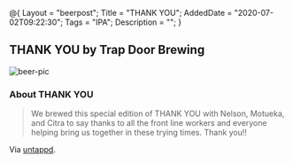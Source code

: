 @{
 Layout = "beerpost";
 Title = "THANK YOU";
 AddedDate = "2020-07-02T09:22:30";
 Tags = "IPA";
 Description = "";
 }
 

## THANK YOU by Trap Door Brewing

![beer-pic]

### About THANK YOU

> We brewed this special edition of THANK YOU with Nelson, Motueka, and Citra to say thanks to all the front line workers and everyone helping bring us together in these trying times. Thank you!!

Via [untappd][untappd-url].

[untappd-url]: <https://untappd.com/beer/2426610>
[beer-pic]: https://jasonpowley.com/assets/img/2020-07-02-thank-you.jpeg "THANK YOU by Trap Door Brewing"
